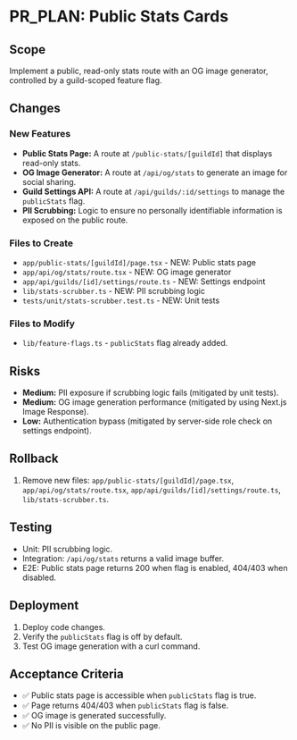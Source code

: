 # PR_PLAN: Public Stats Cards

## Scope

Implement a public, read-only stats route with an OG image generator, controlled by a guild-scoped feature flag.

## Changes

### New Features
- **Public Stats Page:** A route at `/public-stats/[guildId]` that displays read-only stats.
- **OG Image Generator:** A route at `/api/og/stats` to generate an image for social sharing.
- **Guild Settings API:** A route at `/api/guilds/:id/settings` to manage the `publicStats` flag.
- **PII Scrubbing:** Logic to ensure no personally identifiable information is exposed on the public route.

### Files to Create
- `app/public-stats/[guildId]/page.tsx` - NEW: Public stats page
- `app/api/og/stats/route.tsx` - NEW: OG image generator
- `app/api/guilds/[id]/settings/route.ts` - NEW: Settings endpoint
- `lib/stats-scrubber.ts` - NEW: PII scrubbing logic
- `tests/unit/stats-scrubber.test.ts` - NEW: Unit tests

### Files to Modify
- `lib/feature-flags.ts` - `publicStats` flag already added.

## Risks

- **Medium:** PII exposure if scrubbing logic fails (mitigated by unit tests).
- **Medium:** OG image generation performance (mitigated by using Next.js Image Response).
- **Low:** Authentication bypass (mitigated by server-side role check on settings endpoint).

## Rollback

1. Remove new files: `app/public-stats/[guildId]/page.tsx`, `app/api/og/stats/route.tsx`, `app/api/guilds/[id]/settings/route.ts`, `lib/stats-scrubber.ts`.

## Testing

- Unit: PII scrubbing logic.
- Integration: `/api/og/stats` returns a valid image buffer.
- E2E: Public stats page returns 200 when flag is enabled, 404/403 when disabled.

## Deployment

1. Deploy code changes.
2. Verify the `publicStats` flag is off by default.
3. Test OG image generation with a curl command.

## Acceptance Criteria

- ✅ Public stats page is accessible when `publicStats` flag is true.
- ✅ Page returns 404/403 when `publicStats` flag is false.
- ✅ OG image is generated successfully.
- ✅ No PII is visible on the public page.
